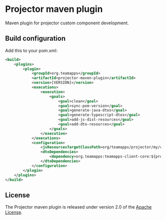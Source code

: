 
# Projector maven plugin

Maven plugin for projector custom component development.

## Build configuration

Add this to your pom.xml:

```xml
<build>
    <plugins>
        <plugin>
            <groupId>org.teamapps</groupId>
            <artifactId>projector-maven-plugin</artifactId>
            <version>[VERSION]</version>
            <executions>
                <execution>
                    <goals>
                        <goal>clean</goal>
                        <goal>sync-pom-version</goal>
                        <goal>generate-java-dtos</goal>
                        <goal>generate-typescript-dtos</goal>
                        <goal>add-js-dist-resources</goal>
                        <goal>add-dto-resources</goal>
                    </goals>
                </execution>
            </executions>
            <configuration>
                <jsResourcesTargetClassPath>org/teamapps/projector/my/component/resources/js</jsResourcesTargetClassPath>
                <dtoDependencies>
                    <dependency>org.teamapps:teamapps-client-core:${project.version}</dependency>
                </dtoDependencies>
            </configuration>
        </plugin>
    </plugins>
</build>
```

## License

The Projector maven plugin is released under version 2.0 of the [Apache License](https://www.apache.org/licenses/LICENSE-2.0).
